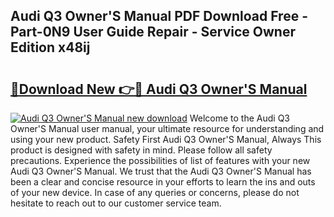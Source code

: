 ## Audi Q3 Owner'S Manual PDF Download Free - Part-0N9 User Guide Repair - Service Owner Edition x48ij

# <h2><a href="http://bc9833.oget.top/?id=Audi+Q3+Owner%27S+Manual">🔗Download New 👉🔴 Audi Q3 Owner'S Manual</a></h2>

[![Audi Q3 Owner'S Manual new download](https://i.imgur.com/5g1atiW.png)](http://bc9833.oget.top/?id=Audi+Q3+Owner%27S+Manual)
Welcome to the Audi Q3 Owner'S Manual user manual, your ultimate resource for understanding and using your new product. Safety First Audi Q3 Owner'S Manual, Always This product is designed with safety in mind. Please follow all safety precautions. Experience the possibilities of list of features with your new Audi Q3 Owner'S Manual. We trust that the Audi Q3 Owner'S Manual has been a clear and concise resource in your efforts to learn the ins and outs of your new device. In case of any queries or concerns, please do not hesitate to reach out to our customer service team.
